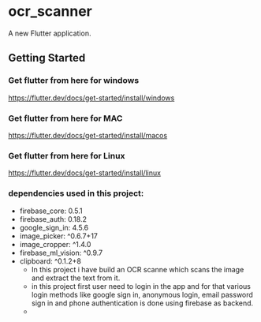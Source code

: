 # ocr_scanner

A new Flutter application.

## Getting Started


### Get flutter from here for windows
<a href="https://flutter.dev/docs/get-started/install/windows">https://flutter.dev/docs/get-started/install/windows</a>

### Get flutter from here for MAC
<a href="https://flutter.dev/docs/get-started/install/macos">https://flutter.dev/docs/get-started/install/macos</a>

### Get flutter from here for Linux
<a href="https://flutter.dev/docs/get-started/install/linux">https://flutter.dev/docs/get-started/install/linux</a>

### dependencies used in this project:
<ul>
  <li>firebase_core: 0.5.1
  <li>firebase_auth: 0.18.2
  <li>google_sign_in: 4.5.6
  <li>image_picker: ^0.6.7+17
  <li>image_cropper: ^1.4.0
  <li>firebase_ml_vision: ^0.9.7
  <li>clipboard: ^0.1.2+8

<ul>
  <li>In this project i have build an OCR scanne which scans the image and extract the text from it.</li>
  <li>in this project first user need to login in the app and for that various login methods like google sign in, anonymous login, email password sign in and phone authentication 
    is done using firebase as backend.</li>
  <li>
</ul>


